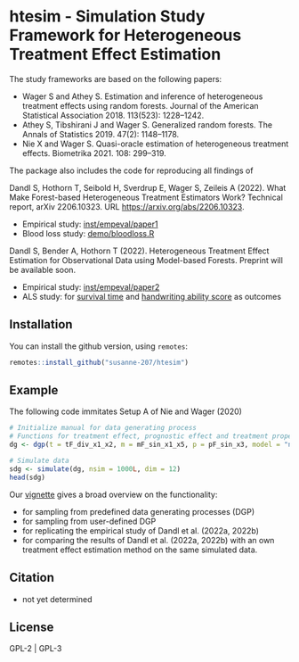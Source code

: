 # htesim - Simulation Study Framework for Heterogeneous Treatment Effect Estimation 

The study frameworks are based on the following papers: 

* Wager S and Athey S. Estimation and inference of heterogeneous treatment effects using random
forests. Journal of the American Statistical Association 2018. 113(523): 1228–1242.
* Athey S, Tibshirani J and Wager S. Generalized random forests. The Annals of Statistics 2019.
47(2): 1148–1178.
* Nie X and Wager S. Quasi-oracle estimation of heterogeneous treatment effects. Biometrika 2021.
108: 299–319.

The package also includes the code for reproducing all findings of 

Dandl S, Hothorn T, Seibold H, Sverdrup E, Wager S, Zeileis A (2022). What Make Forest-based Heterogeneous Treatment
Estimators Work? Technical report, arXiv 2206.10323. URL https://arxiv.org/abs/2206.10323.

* Empirical study: [inst/empeval/paper1](https://github.com/dandls/htesim/tree/master/inst/empeval/paper1)
* Blood loss study: [demo/bloodloss.R](https://github.com/dandls/htesim/blob/master/demo/bloodloss.R)

Dandl S, Bender A, Hothorn T (2022). Heterogeneous Treatment Effect Estimation for
Observational Data using Model-based Forests. Preprint will be available soon.

* Empirical study: [inst/empeval/paper2](https://github.com/dandls/htesim/tree/master/inst/empeval/paper2)
* ALS study: for [survival time](https://github.com/dandls/htesim/blob/master/demo/als/als_survival.R) and [handwriting ability score](https://github.com/dandls/htesim/blob/master/demo/als/als_handwriting.R) as outcomes

## Installation

You can install the github version, using `remotes`:

```r
remotes::install_github("susanne-207/htesim")
```

## Example 
The following code immitates Setup A of Nie and Wager (2020)  
```r 
# Initialize manual for data generating process
# Functions for treatment effect, prognostic effect and treatment propensity 
dg <- dgp(t = tF_div_x1_x2, m = mF_sin_x1_x5, p = pF_sin_x3, model = "normal", xmodel = "unif")

# Simulate data 
sdg <- simulate(dg, nsim = 1000L, dim = 12) 
head(sdg) 
```

Our [vignette](https://github.com/dandls/htesim/tree/master/vignettes) gives a broad overview on the functionality: 
- for sampling from predefined data generating processes (DGP)
- for sampling from user-defined DGP
- for replicating the empirical study of Dandl et al. (2022a, 2022b) 
- for comparing the results of Dandl et al. (2022a, 2022b) with an own treatment effect estimation method on the same simulated data.

## Citation

* not yet determined 

## License

GPL-2 | GPL-3
